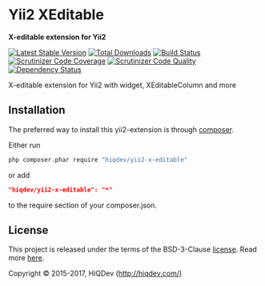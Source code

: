 Yii2 XEditable
==============

**X-editable extension for Yii2**

[![Latest Stable Version](https://poser.pugx.org/hiqdev/yii2-x-editable/v/stable)](https://packagist.org/packages/hiqdev/yii2-x-editable)
[![Total Downloads](https://poser.pugx.org/hiqdev/yii2-x-editable/downloads)](https://packagist.org/packages/hiqdev/yii2-x-editable)
[![Build Status](https://img.shields.io/travis/hiqdev/yii2-x-editable.svg)](https://travis-ci.org/hiqdev/yii2-x-editable)
[![Scrutinizer Code Coverage](https://img.shields.io/scrutinizer/coverage/g/hiqdev/yii2-x-editable.svg)](https://scrutinizer-ci.com/g/hiqdev/yii2-x-editable/)
[![Scrutinizer Code Quality](https://img.shields.io/scrutinizer/g/hiqdev/yii2-x-editable.svg)](https://scrutinizer-ci.com/g/hiqdev/yii2-x-editable/)
[![Dependency Status](https://www.versioneye.com/php/hiqdev:yii2-x-editable/dev-master/badge.svg)](https://www.versioneye.com/php/hiqdev:yii2-x-editable/dev-master)

X-editable extension for Yii2 with widget, XEditableColumn and more

## Installation

The preferred way to install this yii2-extension is through [composer](http://getcomposer.org/download/).

Either run

```sh
php composer.phar require "hiqdev/yii2-x-editable"
```

or add

```json
"hiqdev/yii2-x-editable": "*"
```

to the require section of your composer.json.

## License

This project is released under the terms of the BSD-3-Clause [license](LICENSE).
Read more [here](http://choosealicense.com/licenses/bsd-3-clause).

Copyright © 2015-2017, HiQDev (http://hiqdev.com/)
